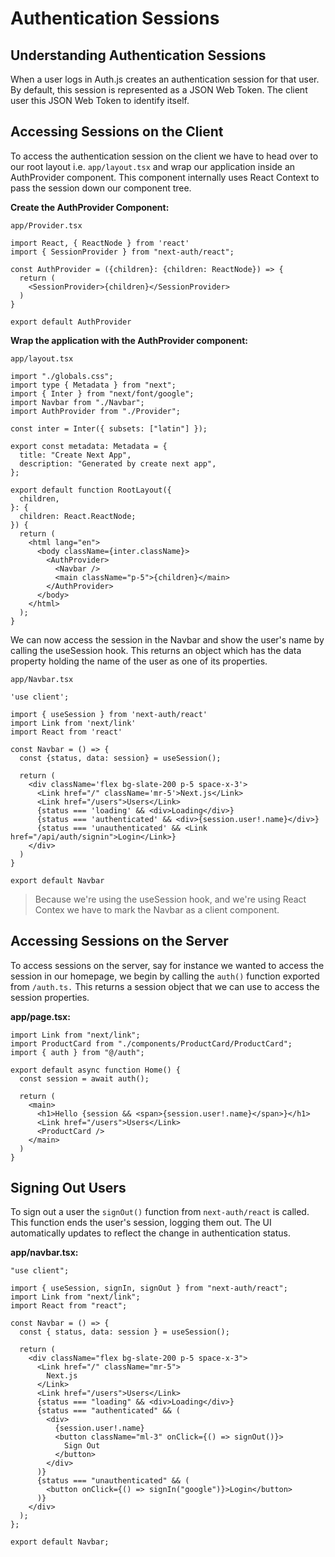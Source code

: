 # Authentication Sessions

## Understanding Authentication Sessions

When a user logs in Auth.js creates an authentication session for that user. By default, this session is represented as a JSON Web Token. The client user this JSON Web Token to identify itself.

## Accessing Sessions on the Client

To access the authentication session on the client we have to head over to our root layout i.e. `app/layout.tsx` and wrap our application inside an AuthProvider component. This component internally uses React Context to pass the session down our component tree.

**Create the AuthProvider Component:**

`app/Provider.tsx`

```TSX
import React, { ReactNode } from 'react'
import { SessionProvider } from "next-auth/react";

const AuthProvider = ({children}: {children: ReactNode}) => {
  return (
    <SessionProvider>{children}</SessionProvider>
  )
}

export default AuthProvider

```

**Wrap the application with the AuthProvider component:**

`app/layout.tsx`

```TSX
import "./globals.css";
import type { Metadata } from "next";
import { Inter } from "next/font/google";
import Navbar from "./Navbar";
import AuthProvider from "./Provider";

const inter = Inter({ subsets: ["latin"] });

export const metadata: Metadata = {
  title: "Create Next App",
  description: "Generated by create next app",
};

export default function RootLayout({
  children,
}: {
  children: React.ReactNode;
}) {
  return (
    <html lang="en">
      <body className={inter.className}>
        <AuthProvider>
          <Navbar />
          <main className="p-5">{children}</main>
        </AuthProvider>
      </body>
    </html>
  );
}

```

We can now access the session in the Navbar and show the user's name by calling the useSession hook. This returns an object which has the data property holding the name of the user as one of its properties.

`app/Navbar.tsx`

```TSX
'use client';

import { useSession } from 'next-auth/react'
import Link from 'next/link'
import React from 'react'

const Navbar = () => {
  const {status, data: session} = useSession();
  
  return (
    <div className='flex bg-slate-200 p-5 space-x-3'>
      <Link href="/" className='mr-5'>Next.js</Link>
      <Link href="/users">Users</Link>
      {status === 'loading' && <div>Loading</div>}
      {status === 'authenticated' && <div>{session.user!.name}</div>}
      {status === 'unauthenticated' && <Link href="/api/auth/signin">Login</Link>}
    </div>
  )
}

export default Navbar

```


> Because we're using the useSession hook, and we're using React Contex we have to mark the Navbar as a client component.

## Accessing Sessions on the Server

To access sessions on the server, say for instance we wanted to access the session in our homepage, we begin by calling the `auth()` function exported from `/auth.ts.` This returns a session object that we can use to access the session properties.

**app/page.tsx:**

```TSX
import Link from "next/link";
import ProductCard from "./components/ProductCard/ProductCard";
import { auth } from "@/auth";

export default async function Home() {
  const session = await auth();

  return (
    <main>
      <h1>Hello {session && <span>{session.user!.name}</span>}</h1>
      <Link href="/users">Users</Link>
      <ProductCard />
    </main>
  )
}
```

## Signing Out Users

To sign out a user the `signOut()` function from `next-auth/react` is called. This function ends the user's session, logging them out. The UI automatically updates to reflect the change in authentication status.

**app/navbar.tsx:**

```TSX
"use client";

import { useSession, signIn, signOut } from "next-auth/react";
import Link from "next/link";
import React from "react";

const Navbar = () => {
  const { status, data: session } = useSession();

  return (
    <div className="flex bg-slate-200 p-5 space-x-3">
      <Link href="/" className="mr-5">
        Next.js
      </Link>
      <Link href="/users">Users</Link>
      {status === "loading" && <div>Loading</div>}
      {status === "authenticated" && (
        <div>
          {session.user!.name}
          <button className="ml-3" onClick={() => signOut()}>
            Sign Out
          </button>
        </div>
      )}
      {status === "unauthenticated" && (
        <button onClick={() => signIn("google")}>Login</button>
      )}
    </div>
  );
};

export default Navbar;
```